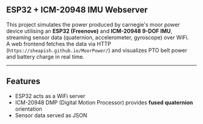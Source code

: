 ## ESP32 + ICM-20948 IMU Webserver

This project simulates the power produced by carnegie's moor power device utilising an **ESP32 (Freenove)** and **ICM-20948 9-DOF IMU**, streaming sensor data (quaternion, accelerometer, gyroscope) over WiFi.  
A web frontend fetches the data via HTTP (`https://sheapish.github.io/MoorPower/`) and visualizes PTO belt power and battery charge in real time.

---

## Features
- ESP32 acts as a WiFi server
- ICM-20948 DMP (Digital Motion Processor) provides **fused quaternion** orientation
- Sensor data served as JSON
